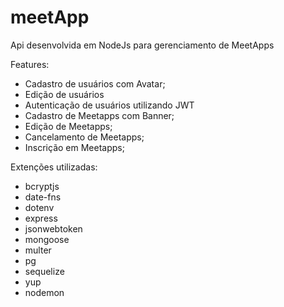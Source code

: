 # meetApp
Api desenvolvida em NodeJs para gerenciamento de MeetApps

Features:
- Cadastro de usuários com Avatar;
- Edição de usuários
- Autenticação de usuários utilizando JWT
- Cadastro de Meetapps com Banner;
- Edição de Meetapps;
- Cancelamento de Meetapps;
- Inscrição em Meetapps;

Extenções utilizadas:
- bcryptjs
- date-fns
- dotenv
- express
- jsonwebtoken
- mongoose
- multer
- pg
- sequelize
- yup
- nodemon
